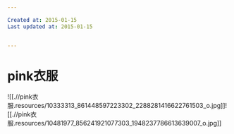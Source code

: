 ```yaml
---

Created at: 2015-01-15
Last updated at: 2015-01-15


---
```


# pink衣服


![[.//pink衣服.resources/10333313_861448597223302_2288281416622761503_o.jpg]]![[.//pink衣服.resources/10481977_856241921077303_1948237786613639007_o.jpg]]

